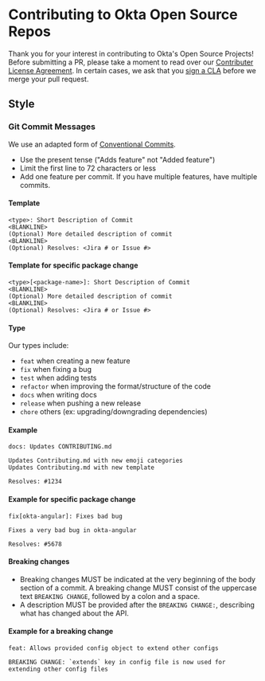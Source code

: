 # Contributing to Okta Open Source Repos

Thank you for your interest in contributing to Okta's Open Source Projects! Before submitting a PR, please take a moment to read over our [Contributer License Agreement](https://developer.okta.com/cla/). In certain cases, we ask that you [sign a CLA](https://developer.okta.com/sites/all/themes/developer/pdf/okta_individual_contributor_license_agreement_2016-11.pdf) before we merge your pull request.

## Style

### Git Commit Messages

We use an adapted form of [Conventional Commits](http://conventionalcommits.org/).

* Use the present tense ("Adds feature" not "Added feature")
* Limit the first line to 72 characters or less
* Add one feature per commit. If you have multiple features, have multiple commits.

#### Template

    <type>: Short Description of Commit
    <BLANKLINE>
    (Optional) More detailed description of commit
    <BLANKLINE>
    (Optional) Resolves: <Jira # or Issue #>

#### Template for specific package change

    <type>[<package-name>]: Short Description of Commit
    <BLANKLINE>
    (Optional) More detailed description of commit
    <BLANKLINE>
    (Optional) Resolves: <Jira # or Issue #>

#### Type
Our types include:
  * `feat` when creating a new feature
  * `fix` when fixing a bug
  * `test` when adding tests
  * `refactor` when improving the format/structure of the code
  * `docs` when writing docs
  * `release` when pushing a new release
  * `chore` others (ex: upgrading/downgrading dependencies)

#### Example

    docs: Updates CONTRIBUTING.md

    Updates Contributing.md with new emoji categories
    Updates Contributing.md with new template

    Resolves: #1234

#### Example for specific package change
    fix[okta-angular]: Fixes bad bug

    Fixes a very bad bug in okta-angular

    Resolves: #5678

#### Breaking changes

  * Breaking changes MUST be indicated at the very beginning of the body section of a commit. A breaking change MUST consist of the uppercase text `BREAKING CHANGE`, followed by a colon and a space.
  * A description MUST be provided after the `BREAKING CHANGE:`, describing what has changed about the API.

#### Example for a breaking change

    feat: Allows provided config object to extend other configs

    BREAKING CHANGE: `extends` key in config file is now used for extending other config files

